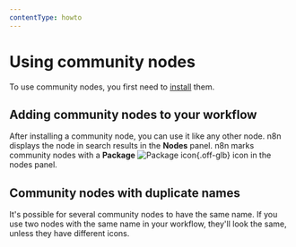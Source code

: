 ```yaml
---
contentType: howto
---
```


# Using community nodes

To use community nodes, you first need to [install](/integrations/community-nodes/installation/) them.

## Adding community nodes to your workflow

After installing a community node, you can use it like any other node. n8n displays the node in search results in the **Nodes** panel. n8n marks community nodes with a **Package** <span class="inline-image">![Package icon](/_images/common-icons/package.png){.off-glb}</span> icon in the nodes panel.

## Community nodes with duplicate names

It's possible for several community nodes to have the same name. If you use two nodes with the same name in your workflow, they'll look the same, unless they have different icons.


